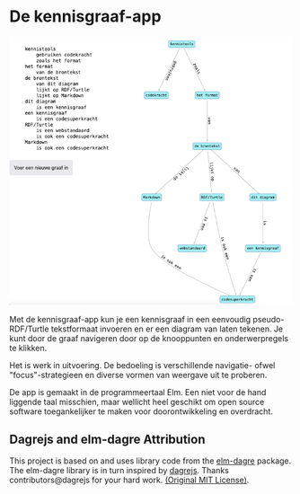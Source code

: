 # De kennisgraaf-app

![Kennistools gebruiken codekracht zoals het format van de brontekst van dit diagram. De brontekst lijkt op RDF/Turtle, lijkt op Markdown. Dit diagram is een kennisgraaf. Een kennisgraaf is een codesuperkracht.](https://github.com/robvandenbogaard/kennisgraaf/blob/main/kennisgraaf-screenshot.png?raw=true)

Met de kennisgraaf-app kun je een kennisgraaf in een eenvoudig pseudo-RDF/Turtle
tekstformaat invoeren en er een diagram van laten tekenen. Je kunt door de graaf
navigeren door op de knooppunten en onderwerpregels te klikken.

Het is werk in uitvoering. De bedoeling is verschillende navigatie- ofwel
"focus"-strategieen en diverse vormen van weergave uit te proberen.

De app is gemaakt in de programmeertaal Elm. Een niet voor de hand liggende taal
misschien, maar wellicht heel geschikt om open source software toegankelijker te
maken voor doorontwikkeling en overdracht.


## Dagrejs and elm-dagre Attribution

This project is based on and uses library code from the [elm-dagre](https://github.com/goyalarchit/elm-dagre) package.
The elm-dagre library is in turn inspired by [dagrejs](https://github.com/dagrejs/dagre).
Thanks contributors@dagrejs for your hard work. [(Original MIT License)](https://github.com/goyalarchit/elm-dagre/blob/3.0.0/LICENSE.dagrejs).
